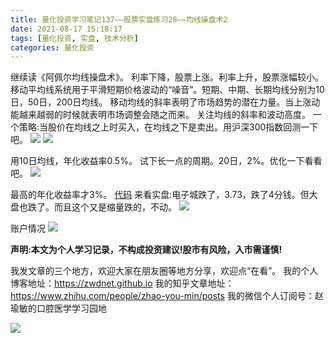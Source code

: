 ```yaml
---
title: 量化投资学习笔记137——股票实盘练习28——均线操盘术2
date: 2021-08-17 15:18:17
tags: [量化投资, 实盘, 技术分析]
categories: 量化投资
---
```

继续读《阿佩尔均线操盘术》。
利率下降，股票上涨。利率上升，股票涨幅较小。
移动平均线系统用于平滑短期价格波动的“噪音”。短期、中期、长期均线分别为10日，50日，200日均线。
移动均线的斜率表明了市场趋势的潜在力量。当上涨动能越来越弱的时候就表明市场调整会随之而来。
关注均线的斜率和波动高度。
一个策略:当股价在均线之上时买入，在均线之下是卖出。用沪深300指数回测一下吧。
![](https://zymblog-1258069789.cos.ap-chengdu.myqcloud.com/blog0178-QTLearn/107/01.png)
![](https://zymblog-1258069789.cos.ap-chengdu.myqcloud.com/blog0178-QTLearn/107/02.png)


用10日均线，年化收益率0.5%。
试下长一点的周期。20日，2%。优化一下看看吧。
![](https://zymblog-1258069789.cos.ap-chengdu.myqcloud.com/blog0178-QTLearn/107/03.jpg)

最高的年化收益率才3%。
[代码](https://github.com/zwdnet/stockpractice/blob/main/macd/ma.py)
来看实盘:电子城跌了，3.73，跌了4分钱。但大盘也跌了。而且这个又是缩量跌的，不动。
![](https://zymblog-1258069789.cos.ap-chengdu.myqcloud.com/blog0178-QTLearn/107/04.jpg)

账户情况
![](https://zymblog-1258069789.cos.ap-chengdu.myqcloud.com/blog0178-QTLearn/107/05.jpg)





**声明:本文为个人学习记录，不构成投资建议!股市有风险，入市需谨慎!**




我发文章的三个地方，欢迎大家在朋友圈等地方分享，欢迎点“在看”。
我的个人博客地址：https://zwdnet.github.io
我的知乎文章地址： https://www.zhihu.com/people/zhao-you-min/posts
我的微信个人订阅号：赵瑜敏的口腔医学学习园地




![](https://zymblog-1258069789.cos.ap-chengdu.myqcloud.com/other/wx.jpg)